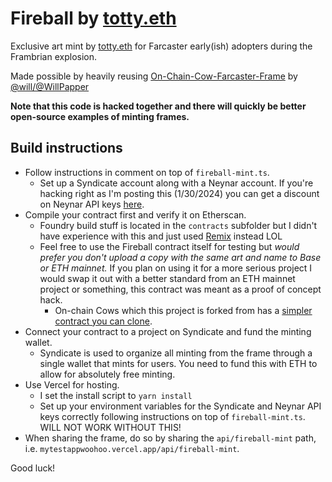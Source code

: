 # Fireball by [totty.eth](https://warpcast.com/totty.eth)
Exclusive art mint by [totty.eth](https://warpcast.com/totty.eth) for Farcaster early(ish) adopters during the Frambrian explosion.

Made possible by heavily reusing [On-Chain-Cow-Farcaster-Frame](https://github.com/WillPapper/On-Chain-Cow-Farcaster-Frame) by [@will/@WillPapper](https://warpcast.com/will)

**Note that this code is hacked together and there will quickly be better open-source examples of minting frames.**

## Build instructions

- Follow instructions in comment on top of `fireball-mint.ts`.
  - Set up a Syndicate account along with a Neynar account. If you're hacking right as I'm posting this (1/30/2024) you can get a discount on Neynar API keys [here](https://warpcast.com/rish/0xc00fa676).
- Compile your contract first and verify it on Etherscan. 
  - Foundry build stuff is located in the `contracts` subfolder but I didn't have experience with this and just used [Remix](https://remix.ethereum.org/) instead LOL
  - Feel free to use the Fireball contract itself for testing but *would prefer you don't upload a copy with the same art and name to Base or ETH mainnet.* If you plan on using it for a more serious project I would swap it out with a better standard from an ETH mainnet project or something, this contract was meant as a proof of concept hack.
    - On-chain Cows which this project is forked from has a [simpler contract you can clone](https://github.com/WillPapper/On-Chain-Cow-Farcaster-Frame/blob/main/contracts/src/OnChainCow.sol).
- Connect your contract to a project on Syndicate and fund the minting wallet.
  - Syndicate is used to organize all minting from the frame through a single wallet that mints for users. You need to fund this with ETH to allow for absolutely free minting.
- Use Vercel for hosting.
  - I set the install script to `yarn install`
  - Set up your environment variables for the Syndicate and Neynar API keys correctly following instructions on top of `fireball-mint.ts`. WILL NOT WORK WITHOUT THIS!
- When sharing the frame, do so by sharing the `api/fireball-mint` path, i.e. `mytestappwoohoo.vercel.app/api/fireball-mint`.

Good luck!
